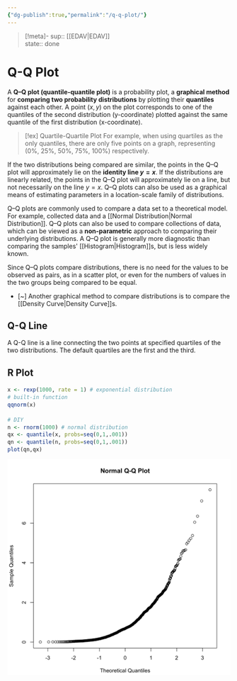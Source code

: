 ```yaml
---
{"dg-publish":true,"permalink":"/q-q-plot/"}
---
```


> [!meta]-
sup:: [[EDAV\|EDAV]]  
state:: done  

# Q-Q Plot

A **Q–Q plot (quantile-quantile plot)** is a probability plot, a **graphical method** for **comparing two probability distributions** by plotting their **quantiles** against each other. A point $(x, y)$ on the plot corresponds to one of the quantiles of the second distribution (y-coordinate) plotted against the same quantile of the first distribution (x-coordinate).

> [!ex] Quartile-Quartile Plot
> For example, when using quartiles as the only quantiles, there are only five points on a graph, representing (0%, 25%, 50%, 75%, 100%) respectively.

If the two distributions being compared are similar, the points in the Q–Q plot will approximately lie on the **identity line $y = x$**. If the distributions are linearly related, the points in the Q–Q plot will approximately lie on a line, but not necessarily on the line $y = x$. Q–Q plots can also be used as a graphical means of estimating parameters in a location-scale family of distributions.

Q–Q plots are commonly used to compare a data set to a theoretical model. For example, collected data and a [[Normal Distribution\|Normal Distribution]].
Q–Q plots can also be used to compare collections of data, which can be viewed as a **non-parametric** approach to comparing their underlying distributions. A Q–Q plot is generally more diagnostic than comparing the samples' [[Histogram\|Histogram]]s, but is less widely known.

Since Q–Q plots compare distributions, there is no need for the values to be observed as pairs, as in a scatter plot, or even for the numbers of values in the two groups being compared to be equal.

- [~] Another graphical method to compare distributions is to compare the [[Density Curve\|Density Curve]]s.

## Q-Q Line

A Q-Q line is a line connecting the two points at specified quartiles of the two distributions. The default quartiles are the first and the third.

## R Plot

```r
x <- rexp(1000, rate = 1) # exponential distribution
# built-in function
qqnorm(x)

# DIY
n <- rnorm(1000) # normal distribution
qx <- quantile(x, probs=seq(0,1,.001))
qn <- quantile(n, probs=seq(0,1,.001))
plot(qn,qx)
```

![](https://raw.githubusercontent.com/zcysxy/Figurebed/master/img/20220915192133.png)
